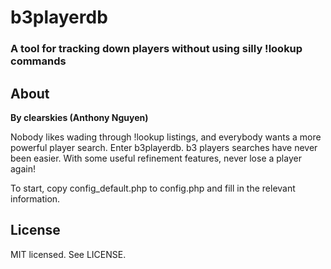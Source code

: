 # b3playerdb
### A tool for tracking down players without using silly !lookup commands


## About
**By clearskies (Anthony Nguyen)**

Nobody likes wading through !lookup listings, and everybody wants a more powerful player search. Enter b3playerdb. b3 players searches have never been easier. With some useful refinement features, never lose a player again!

To start, copy config_default.php to config.php and fill in the relevant information.


## License
MIT licensed. See LICENSE.
